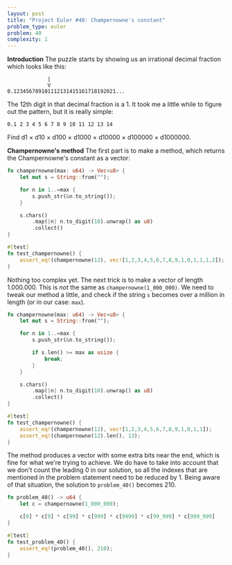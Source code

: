 ```yaml
---
layout: post
title: "Project Euler #40: Champernowne's constant"
problem_type: euler
problem: 40
complexity: 1
---
```


**Introduction**
The puzzle starts by showing us an irrational decimal fraction which looks like this:

```
             |
             V
0.123456789101112131415161718192021...
```

The 12th digit in that decimal fraction is a 1. It took me a little while to figure out the pattern, but it is really simple:

```
0.1 2 3 4 5 6 7 8 9 10 11 12 13 14
```

Find d1 × d10 × d100 × d1000 × d10000 × d100000 × d1000000.

**Champernowne's method**
The first part is to make a method, which returns the Champernowne's constant as a vector:

```rust
fn champernowne(max: u64) -> Vec<u8> {
    let mut s = String::from("");

    for n in 1..=max {
        s.push_str(&n.to_string());
    }

    s.chars()
        .map(|n| n.to_digit(10).unwrap() as u8)
        .collect()
}

#[test]
fn test_champernowne() {
    assert_eq!(champernowne(12), vec![1,2,3,4,5,6,7,8,9,1,0,1,1,1,2]);
}
```

Nothing too complex yet. The next trick is to make a vector of length 1.000.000. This is _not_ the same as `champernowne(1_000_000)`. We need to tweak our method a little, and check if the string `s` becomes over a million in length (or in our case: `max`).

```rust
fn champernowne(max: u64) -> Vec<u8> {
    let mut s = String::from("");

    for n in 1..=max {
        s.push_str(&n.to_string());

        if s.len() >= max as usize {
            break;
        }
    }

    s.chars()
        .map(|n| n.to_digit(10).unwrap() as u8)
        .collect()
}

#[test]
fn test_champernowne() {
    assert_eq!(champernowne(12), vec![1,2,3,4,5,6,7,8,9,1,0,1,1]);
    assert_eq!(champernowne(12).len(), 13);
}
```

The method produces a vector with some extra bits near the end, which is fine for what we're trying to achieve. We do have to take into account that we don't count the leading 0 in our solution, so all the indexes that are mentioned in the problem statement need to be reduced by 1. Being aware of that situation, the solution to `problem_40()` becomes 210.

```rust
fn problem_40() -> u64 {
    let c = champernowne(1_000_000);

    c[0] * c[9] * c[99] * c[999] * c[9999] * c[99_999] * c[999_999]
}

#[test]
fn test_problem_40() {
    assert_eq!(problem_40(), 210);
}
```